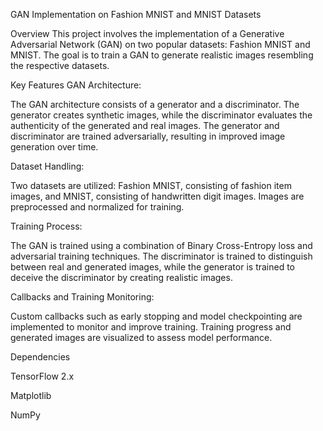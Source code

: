GAN Implementation on Fashion MNIST and MNIST Datasets


Overview
This project involves the implementation of a Generative Adversarial Network (GAN) on two popular datasets: Fashion MNIST and MNIST. The goal is to train a GAN to generate realistic images resembling the respective datasets.


Key Features
GAN Architecture:

The GAN architecture consists of a generator and a discriminator.
The generator creates synthetic images, while the discriminator evaluates the authenticity of the generated and real images.
The generator and discriminator are trained adversarially, resulting in improved image generation over time.


Dataset Handling:

Two datasets are utilized: Fashion MNIST, consisting of fashion item images, and MNIST, consisting of handwritten digit images.
Images are preprocessed and normalized for training.


Training Process:

The GAN is trained using a combination of Binary Cross-Entropy loss and adversarial training techniques.
The discriminator is trained to distinguish between real and generated images, while the generator is trained to deceive the discriminator by creating realistic images.


Callbacks and Training Monitoring:

Custom callbacks such as early stopping and model checkpointing are implemented to monitor and improve training.
Training progress and generated images are visualized to assess model performance.


Dependencies

TensorFlow 2.x

Matplotlib

NumPy
